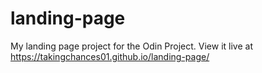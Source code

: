# landing-page
My landing page project for the Odin Project.
View it live at https://takingchances01.github.io/landing-page/
